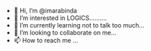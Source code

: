 - 👋 Hi, I’m @imarabinda
- 👀 I’m interested in LOGICS..........
- 🌱 I’m currently learning not to talk too much...
- 💞️ I’m looking to collaborate on me...
- 📫 How to reach me ...

<!---
imarabinda/imarabinda is a ✨ special ✨ repository because its `README.md` (this file) appears on your GitHub profile.
You can click the Preview link to take a look at your changes.
--->
